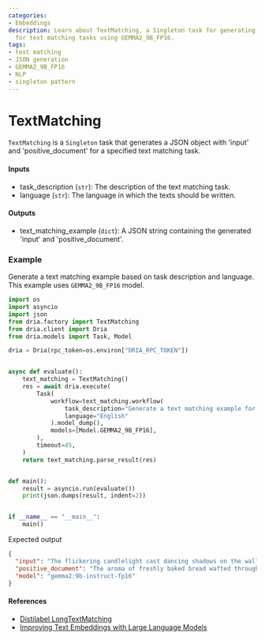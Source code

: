 ```yaml
---
categories:
- Embeddings
description: Learn about TextMatching, a Singleton task for generating JSON objects
  for text matching tasks using GEMMA2_9B_FP16.
tags:
- text matching
- JSON generation
- GEMMA2_9B_FP16
- NLP
- singleton pattern
---
```


# TextMatching

`TextMatching` is a `Singleton` task that generates a JSON object with 'input' and 'positive_document' for a specified text matching task.

#### Inputs
- task_description (`str`): The description of the text matching task.
- language (`str`): The language in which the texts should be written.

#### Outputs
- text_matching_example (`dict`): A JSON string containing the generated 'input' and 'positive_document'.

### Example

Generate a text matching example based on task description and language. This example uses `GEMMA2_9B_FP16` model.

```python
import os
import asyncio
import json
from dria.factory import TextMatching
from dria.client import Dria
from dria.models import Task, Model

dria = Dria(rpc_token=os.environ["DRIA_RPC_TOKEN"])


async def evaluate():
    text_matching = TextMatching()
    res = await dria.execute(
        Task(
            workflow=text_matching.workflow(
                task_description="Generate a text matching example for sentiment analysis",
                language="English"
            ).model_dump(),
            models=[Model.GEMMA2_9B_FP16],
        ),
        timeout=45,
    )
    return text_matching.parse_result(res)


def main():
    result = asyncio.run(evaluate())
    print(json.dumps(result, indent=2))


if __name__ == "__main__":
    main()

```

Expected output

```json
{
  "input": "The flickering candlelight cast dancing shadows on the walls of the ancient library. Dust motes swirled in the faint breeze that wafted through the open window, carrying with it the scent of rain and decaying parchment. A lone raven perched atop a crumbling statue, its obsidian eyes gleaming in the dim light. The silence was broken only by the rustling of pages as I turned them, searching for answers within the countless volumes lining the shelves. Each book held a universe of knowledge, a whispered promise of forgotten lore and hidden truths. But tonight, my quest led me to a particularly worn volume, its leather cover cracked and faded. As I opened it, a musty odor filled the air, and a sense of unease settled over me. The script within was ancient and indecipherable, yet somehow, I felt drawn to its secrets.",
  "positive_document": "The aroma of freshly baked bread wafted through the cozy bakery, mingling with the sweet scent of cinnamon and vanilla. Sunlight streamed through the large windows, illuminating the display case filled with an assortment of pastries - croissants glistening with butter, muffins bursting with blueberries, and cakes adorned with delicate frosting. Behind the counter, a cheerful woman kneaded dough with practiced hands, her face etched with the satisfaction of creating something beautiful. The warmth of the oven radiated throughout the shop, inviting customers to linger over steaming cups of coffee and shared plates of warm treats. Laughter mingled with the clinking of mugs as friends caught up over their morning pastries, and the air buzzed with a sense of community and contentment. It was a haven of warmth and sweetness, a reminder that even in the midst of life's chaos, there is always room for simple pleasures.",
  "model": "gemma2:9b-instruct-fp16"
}
```

#### References

- [Distilabel LongTextMatching](https://distilabel.argilla.io/latest/components-gallery/tasks/textclassification/#free-multi-label-classification-without-predefined-labels)
- [Improving Text Embeddings with Large Language Models](https://arxiv.org/abs/2401.00368)